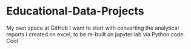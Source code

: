 # Educational-Data-Projects
My own space at GitHub
I want to start with converting the analytical reports I created on excel, to be re-built on jupyter lab via Python code.
Cool
